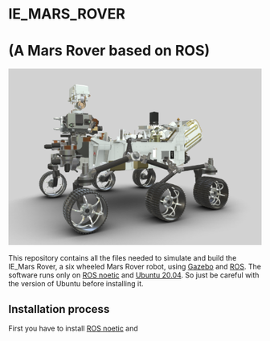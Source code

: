 # IE_MARS_ROVER
# (A Mars Rover based on ROS)

![orykrover assembly](https://github.com/govoyager/IE_MARS_ROVER/blob/main/Mars%20rover.png)

This repository contains all the files needed to simulate and build the IE_Mars Rover, a six wheeled Mars Rover robot, using [Gazebo](http://gazebosim.org/)  and [ROS](https://www.ros.org/).
The software runs only on [ROS noetic](http://wiki.ros.org/noetic) and [Ubuntu 20.04](http://www.releases.ubuntu.com/20.04/). So just be careful with the version of Ubuntu before installing it.

## Installation process

First you have to install [ROS noetic](http://wiki.ros.org/noetic) and
